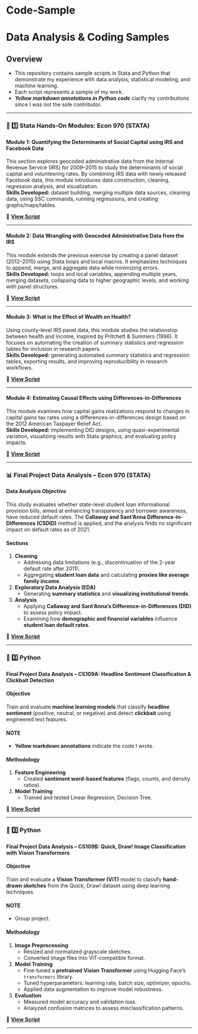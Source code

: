 # Code-Sample

# Data Analysis & Coding Samples

## Overview
- This repository contains sample scripts in Stata and Python that demonstrate my experience with data analysis, statistical modeling, and machine learning.  
- Each script represents a sample of my work.  
- **_Yellow markdown annotations in Python code_** clarify my contributions since I was not the sole contributor.

---

### 📌 1️⃣ Stata Hands-On Modules: Econ 970 (STATA)

#### **Module 1: Quantifying the Determinants of Social Capital using IRS and Facebook Data**
This section explores geocoded administrative data from the Internal Revenue Service (IRS) for 2009–2015 to study the determinants of social capital and volunteering rates. By combining IRS data with newly released Facebook data, this module introduces data construction, cleaning, regression analysis, and visualization.  
**Skills Developed:** dataset building, merging multiple data sources, cleaning data, using SSC commands, running regressions, and creating graphs/maps/tables.  

📌 **[View Script](ps1.do)**  

---

#### **Module 2: Data Wrangling with Geocoded Administrative Data from the IRS**
This module extends the previous exercise by creating a panel dataset (2012–2015) using Stata loops and local macros. It emphasizes techniques to append, merge, and aggregate data while minimizing errors.  
**Skills Developed:** loops and local variables, appending multiple years, merging datasets, collapsing data to higher geographic levels, and working with panel structures.  

📌 **[View Script](Jules_Niyitegeka_ps2.do)**  

---

#### **Module 3: What is the Effect of Wealth on Health?**
Using county-level IRS panel data, this module studies the relationship between health and income, inspired by Pritchett & Summers (1996). It focuses on automating the creation of summary statistics and regression tables for inclusion in research papers.  
**Skills Developed:** generating automated summary statistics and regression tables, exporting results, and improving reproducibility in research workflows.  

📌 **[View Script](ps3.do)**  

---

#### **Module 4: Estimating Causal Effects using Differences-in-Differences**
This module examines how capital gains realizations respond to changes in capital gains tax rates using a differences-in-differences design based on the 2012 American Taxpayer Relief Act.  
**Skills Developed:** implementing DID designs, using quasi-experimental variation, visualizing results with Stata graphics, and evaluating policy impacts.  

📌 **[View Script](pset4.do)**  

---

### 📊 Final Project Data Analysis – Econ 970 (STATA)

#### **Data Analysis Objective**
This study evaluates whether state-level student loan informational provision bills, aimed at enhancing transparency and borrower awareness, have reduced default rates. The **Callaway and Sant’Anna Difference-in-Differences (CSDID)** method is applied, and the analysis finds no significant impact on default rates as of 2021.

#### **Sections**
1. **Cleaning**
   - Addressing data limitations (e.g., discontinuation of the 2-year default rate after 2011).  
   - Aggregating **student loan data** and calculating **proxies like average family income**.
2. **Exploratory Data Analysis (EDA)**
   - Generating **summary statistics** and **visualizing institutional trends**.
3. **Analysis**
   - Applying **Callaway and Sant’Anna’s Difference-in-Differences (DID)** to assess policy impact.  
   - Examining how **demographic and financial variables** influence **student loan default rates**.

📌 **[View Script](score.do)**  

---

### 📌 2️⃣ Python  
#### **Final Project Data Analysis – CS109A: Headline Sentiment Classification & Clickbait Detection**

#### **Objective**
Train and evaluate **machine learning models** that classify **headline sentiment** (positive, neutral, or negative) and detect **clickbait** using engineered text features.

#### **NOTE**
- **Yellow markdown annotations** indicate the code I wrote.

#### **Methodology**
1. **Feature Engineering**
   - Created **sentiment word-based features** (flags, counts, and density ratios).
2. **Model Training**
   - Trained and tested Linear Regression, Decision Tree.

📌 **[View Script](milestone_5.ipynb)**  

---

### 📌 3️⃣ Python  
#### **Final Project Data Analysis – CS109B: Quick, Draw! Image Classification with Vision Transformers**

#### **Objective**
Train and evaluate a **Vision Transformer (ViT)** model to classify **hand-drawn sketches** from the Quick, Draw! dataset using deep learning techniques.

#### **NOTE**
- Group project.

#### **Methodology**
1. **Image Preprocessing**
   - Resized and normalized grayscale sketches.  
   - Converted image files into ViT-compatible format.
2. **Model Training**
   - Fine-tuned a **pretrained Vision Transformer** using Hugging Face’s `transformers` library.  
   - Tuned hyperparameters: learning rate, batch size, optimizer, epochs.  
   - Applied data augmentation to improve model robustness.
3. **Evaluation**
   - Measured model accuracy and validation loss.  
   - Analyzed confusion matrices to assess misclassification patterns.

📌 **[View Script](ms5.ipynb)**  

---
